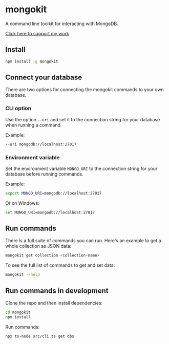 # mongokit

A command line toolkit for interacting with MongoDB.

[Click here to support my work](https://www.codecapers.com.au/about#support-my-work)

## Install

```bash
npm install -g mongokit
```

## Connect your database

There are two options for connecting the mongokit commands to your own database.

### CLI option

Use the option `--uri` and set it to the connection string for your database when running a command.

Example:

```bash
--uri mongodb://localhost:27017
```

### Environment variable

Set the environment variable `MONGO_URI` to the connection string for your database before running commands.

Example:

```bash
export MONGO_URI=mongodb://localhost:27017
```

Or on Windows:

```bash
set MONGO_URI=mongodb://localhost:27017
```

## Run commands

There is a full suite of commands you can run. Here's an example to get a whole collection as JSON data:

```bash
mongokit get collection <collection-name>
```

To see the full list of commands to get and set data:

```bash
mongokit --help
```

## Run commands in development

Clone the repo and then install dependencies:

```bash
cd mongokit
npm install
```

Run commands:

```bash
npx ts-node src/cli.ts get dbs
```